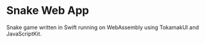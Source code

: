 # Snake Web App
Snake game written in Swift running on WebAssembly using TokamakUI and JavaScriptKit.
